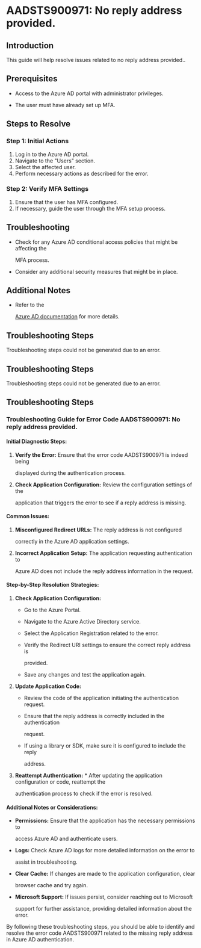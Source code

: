 # AADSTS900971: No reply address provided.


## Introduction

This guide will help resolve issues related to no reply address provided..


## Prerequisites


* Access to the Azure AD portal with administrator privileges.

* The user must have already set up MFA.


## Steps to Resolve


### Step 1: Initial Actions

1. Log in to the Azure AD portal.
2. Navigate to the "Users" section.
3. Select the affected user.
4. Perform necessary actions as described for the error.


### Step 2: Verify MFA Settings

1. Ensure that the user has MFA configured.
2. If necessary, guide the user through the MFA setup process.


## Troubleshooting


* Check for any Azure AD conditional access policies that might be affecting the

  MFA process.

* Consider any additional security measures that might be in place.


## Additional Notes


* Refer to the

  [Azure AD 
documentation](https://learn.microsoft.com/en-us/azure/active-directory/)
  for more details.


## Troubleshooting Steps

Troubleshooting steps could not be generated due to an error.


## Troubleshooting Steps

Troubleshooting steps could not be generated due to an error.


## Troubleshooting Steps


### Troubleshooting Guide for Error Code AADSTS900971: No reply address provided.


#### Initial Diagnostic Steps:

1. **Verify the Error:** Ensure that the error code AADSTS900971 is indeed being

   displayed during the authentication process.
2. **Check Application Configuration:** Review the configuration settings of the

   application that triggers the error to see if a reply address is missing.


#### Common Issues:

1. **Misconfigured Redirect URLs:** The reply address is not configured

   correctly in the Azure AD application settings.
2. **Incorrect Application Setup:** The application requesting authentication to

   Azure AD does not include the reply address information in the request.


#### Step-by-Step Resolution Strategies:

1. **Check Application Configuration:** 

   * Go to the Azure Portal.

   * Navigate to the Azure Active Directory service.

   * Select the Application Registration related to the error.

   * Verify the Redirect URI settings to ensure the correct reply address is

     provided.
   * Save any changes and test the application again.

2. **Update Application Code:** 

   * Review the code of the application initiating the authentication request.

   * Ensure that the reply address is correctly included in the authentication

     request.
   * If using a library or SDK, make sure it is configured to include the reply

     address.

3. **Reattempt Authentication:**    * After updating the application 
configuration or code, reattempt the

     authentication process to check if the error is resolved.


#### Additional Notes or Considerations:


* **Permissions:** Ensure that the application has the necessary permissions to

  access Azure AD and authenticate users.

* **Logs:** Check Azure AD logs for more detailed information on the error to

  assist in troubleshooting.

* **Clear Cache:** If changes are made to the application configuration, clear

  browser cache and try again.

* **Microsoft Support:** If issues persist, consider reaching out to Microsoft

  support for further assistance, providing detailed information about the
  error.

By following these troubleshooting steps, you should be able to identify and
resolve the error code AADSTS900971 related to the missing reply address in
Azure AD authentication.